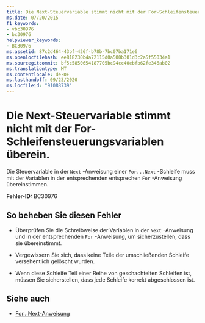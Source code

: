 ```yaml
---
title: Die Next-Steuervariable stimmt nicht mit der For-Schleifensteuerungsvariablen überein.
ms.date: 07/20/2015
f1_keywords:
- vbc30976
- bc30976
helpviewer_keywords:
- BC30976
ms.assetid: 87c2d464-43bf-426f-b78b-7bc07ba171e6
ms.openlocfilehash: ee818230b4a72115d0a500b301d3c2a5f55034a1
ms.sourcegitcommit: bf5c5850654187705bc94cc40ebfb62fe346ab02
ms.translationtype: MT
ms.contentlocale: de-DE
ms.lasthandoff: 09/23/2020
ms.locfileid: "91088739"
---
```

# <a name="next-control-variable-does-not-match-for-loop-control-variable"></a>Die Next-Steuervariable stimmt nicht mit der For-Schleifensteuerungsvariablen überein.

Die Steuervariable in der `Next` -Anweisung einer `For...Next` -Schleife muss mit der Variablen in der entsprechenden entsprechen `For` -Anweisung übereinstimmen.  
  
 **Fehler-ID:** BC30976  
  
## <a name="to-correct-this-error"></a>So beheben Sie diesen Fehler  
  
- Überprüfen Sie die Schreibweise der Variablen in der `Next` -Anweisung und in der entsprechenden `For` -Anweisung, um sicherzustellen, dass sie übereinstimmt.  
  
- Vergewissern Sie sich, dass keine Teile der umschließenden Schleife versehentlich gelöscht wurden.  
  
- Wenn diese Schleife Teil einer Reihe von geschachtelten Schleifen ist, müssen Sie sicherstellen, dass jede Schleife korrekt abgeschlossen ist.  
  
## <a name="see-also"></a>Siehe auch

- [For...Next-Anweisung](../language-reference/statements/for-next-statement.md)
